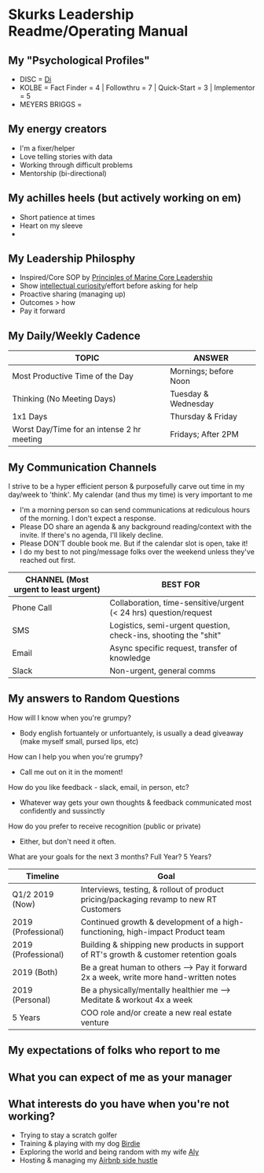 # Skurks Leadership Readme/Operating Manual

## My "Psychological Profiles"
* DISC = [Di](https://www.crystalknows.com/disc/di-id-personality-type)
* KOLBE = Fact Finder = 4  | Followthru = 7  | Quick-Start = 3 | Implementor = 5
* MEYERS BRIGGS = 

## My energy creators
* I'm a fixer/helper
* Love telling stories with data
* Working through difficult problems
* Mentorship (bi-directional)

## My achilles heels (but actively working on em)
* Short patience at times
* Heart on my sleeve
* 

## My Leadership Philosphy
* Inspired/Core SOP by [Principles of Marine Core Leadership](https://www.mcjrotc.marines.mil/About/Leadership-Principles/)
* Show [intellectual curiosity](https://www.forbes.com/sites/tomaspremuzic/2017/03/06/what-happens-when-leaders-lack-curiosity/#3cd906236b74)/effort before asking for help 
* Proactive sharing (managing up)
* Outcomes > how
* Pay it forward

## My Daily/Weekly Cadence
TOPIC | ANSWER
----- | -----
Most Productive Time of the Day | Mornings; before Noon
Thinking (No Meeting Days) | Tuesday & Wednesday
1x1 Days | Thursday & Friday
Worst Day/Time for an intense 2 hr meeting | Fridays; After 2PM

## My Communication Channels
I strive to be a hyper efficient person & purposefully carve out time in my day/week to 'think'. My calendar (and thus my time) is very important to me
* I'm a morning person so can send communications at rediculous hours of the morning. I don't expect a response.
* Please DO share an agenda & any background reading/context with the invite. If there's no agenda, I'll likely decline.
* Please DON'T double book me. But if the calendar slot is open, take it!
* I do my best to not ping/message folks over the weekend unless they've reached out first.

CHANNEL (Most urgent to least urgent) | BEST FOR
----- | -----
Phone Call | Collaboration, time-sensitive/urgent (< 24 hrs) question/request
SMS | Logistics, semi-urgent question, check-ins, shooting the "shit"
Email | Async specific request, transfer of knowledge
Slack | Non-urgent, general comms

## My answers to Random Questions

How will I know when you're grumpy?
- Body english fortuantely or unfortuantely, is usually a dead giveaway (make myself small, pursed lips, etc)

How can I help you when you're grumpy?
- Call me out on it in the moment!

How do you like feedback - slack, email, in person, etc?
- Whatever way gets your own thoughts & feedback communicated most confidently and sussinctly

How do you prefer to receive recognition (public or private)
- Either, but don't need it often.

What are your goals for the next 3 months? Full Year? 5 Years?

Timeline | Goal
----- | -----
Q1/2 2019 (Now) | Interviews, testing, & rollout of product pricing/packaging revamp to new RT Customers
2019 (Professional) | Continued growth & development of a high-functioning, high-impact Product team
2019 (Professional) | Building & shipping new products in support of RT's growth & customer retention goals
2019 (Both) | Be a great human to others --> Pay it forward 2x a week, write more hand-written notes
2019 (Personal) | Be a physically/mentally healthier me --> Meditate & workout 4x a week
5 Years | COO role and/or create a new real estate venture


## My expectations of folks who report to me


## What you can expect of me as your manager


## What interests do you have when you're not working?
* Trying to stay a scratch golfer
* Training & playing with my dog [Birdie](https://www.instagram.com/birdielegriff/)
* Exploring the world and being random with my wife [Aly](https://www.instagram.com/aljskurka/)
* Hosting & managing my [Airbnb side hustle](https://www.airbnb.com/rooms/6229085)
